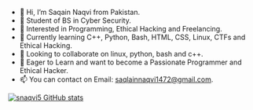 - 👋 Hi, I’m Saqain Naqvi from Pakistan.
- 🌱 Student of BS in Cyber Security.
- 👀 Interested in Programming, Ethical Hacking and Freelancing.
- 🌱 Currently learning C++, Python, Bash, HTML, CSS, Linux, CTFs and Ethical Hacking.
- 💞️ Looking to collaborate on linux, python, bash and c++.
- 🌱 Eager to Learn and want to become a Passionate Programmer and Ethical Hacker.
- 📫 You can contact on Email: saqlainnaqvi1472@gmail.com.

[![snaqvi5 GitHub stats](https://github-readme-stats.vercel.app/api?username=snaqvi5)](https://github.com/snaqvi/github-readme-stats)
<!---
snaqvi5/snaqvi5 is a ✨ special ✨ repository because its `README.md` (this file) appears on your GitHub profile.
You can click the Preview link to take a look at your changes.
--->
